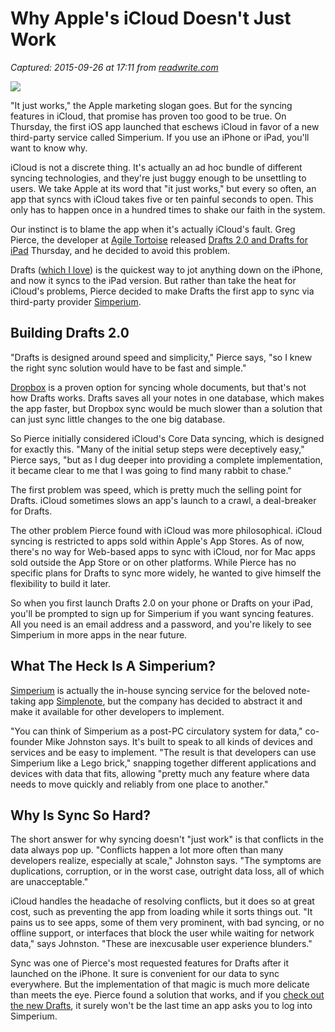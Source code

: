 # Why Apple's iCloud Doesn't Just Work

_Captured: 2015-09-26 at 17:11 from [readwrite.com](http://readwrite.com/2012/08/23/why-apples-icloud-doesnt-just-work)_

![](http://a3.files.readwrite.com/image/upload/c_fit,cs_srgb,dpr_1.0,q_80,w_620/MTIyNDM2NjU4NzQ1MzQ0NjE0.jpg)

"It just works," the Apple marketing slogan goes. But for the syncing features in iCloud, that promise has proven too good to be true. On Thursday, the first iOS app launched that eschews iCloud in favor of a new third-party service called Simperium. If you use an iPhone or iPad, you'll want to know why.

iCloud is not a discrete thing. It's actually an ad hoc bundle of different syncing technologies, and they're just buggy enough to be unsettling to users. We take Apple at its word that "it just works," but every so often, an app that syncs with iCloud takes five or ten painful seconds to open. This only has to happen once in a hundred times to shake our faith in the system.

Our instinct is to blame the app when it's actually iCloud's fault. Greg Pierce, the developer at [Agile Tortoise](http://agiletortoise.com/) released [Drafts 2.0 and Drafts for iPad](http://agiletortoise.com/drafts) Thursday, and he decided to avoid this problem.

Drafts ([which I love](http://www.readwriteweb.com/archives/drafts_for_iphone_write_first_then_act.php)) is the quickest way to jot anything down on the iPhone, and now it syncs to the iPad version. But rather than take the heat for iCloud's problems, Pierce decided to make Drafts the first app to sync via third-party provider [Simperium](https://simperium.com/).

## **Building Drafts 2.0**

"Drafts is designed around speed and simplicity," Pierce says, "so I knew the right sync solution would have to be fast and simple."

[Dropbox](http://dropbox.com) is a proven option for syncing whole documents, but that's not how Drafts works. Drafts saves all your notes in one database, which makes the app faster, but Dropbox sync would be much slower than a solution that can just sync little changes to the one big database.

So Pierce initially considered iCloud's Core Data syncing, which is designed for exactly this. "Many of the initial setup steps were deceptively easy," Pierce says, "but as I dug deeper into providing a complete implementation, it became clear to me that I was going to find many rabbit to chase."

The first problem was speed, which is pretty much the selling point for Drafts. iCloud sometimes slows an app's launch to a crawl, a deal-breaker for Drafts.

The other problem Pierce found with iCloud was more philosophical. iCloud syncing is restricted to apps sold within Apple's App Stores. As of now, there's no way for Web-based apps to sync with iCloud, nor for Mac apps sold outside the App Store or on other platforms. While Pierce has no specific plans for Drafts to sync more widely, he wanted to give himself the flexibility to build it later.

So when you first launch Drafts 2.0 on your phone or Drafts on your iPad, you'll be prompted to sign up for Simperium if you want syncing features. All you need is an email address and a password, and you're likely to see Simperium in more apps in the near future.

## **What The Heck Is A Simperium?**

[Simperium](https://simperium.com/) is actually the in-house syncing service for the beloved note-taking app [Simplenote](http://simplenoteapp.com/), but the company has decided to abstract it and make it available for other developers to implement.

"You can think of Simperium as a post-PC circulatory system for data," co-founder Mike Johnston says. It's built to speak to all kinds of devices and services and be easy to implement. "The result is that developers can use Simperium like a Lego brick," snapping together different applications and devices with data that fits, allowing "pretty much any feature where data needs to move quickly and reliably from one place to another."

## **Why Is Sync So Hard?**

The short answer for why syncing doesn't "just work" is that conflicts in the data always pop up. "Conflicts happen a lot more often than many developers realize, especially at scale," Johnston says. "The symptoms are duplications, corruption, or in the worst case, outright data loss, all of which are unacceptable."

iCloud handles the headache of resolving conflicts, but it does so at great cost, such as preventing the app from loading while it sorts things out. "It pains us to see apps, some of them very prominent, with bad syncing, or no offline support, or interfaces that block the user while waiting for network data," says Johnston. "These are inexcusable user experience blunders."

Sync was one of Pierce's most requested features for Drafts after it launched on the iPhone. It sure is convenient for our data to sync everywhere. But the implementation of that magic is much more delicate than meets the eye. Pierce found a solution that works, and if you [check out the new Drafts](http://agiletortoise.com/drafts), it surely won't be the last time an app asks you to log into Simperium.
